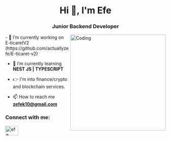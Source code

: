 <h1 align="center">Hi 👋, I'm Efe</h1>
<h3 align="center">Junior Backend Developer</h3>
<img align="right" alt="Coding" width="300" src="https://camo.githubusercontent.com/8bf6f6d78abc81fcf9c49f10649423e73ea44bc248e83aaae8759d401c829a84/68747470733a2f2f70687973696373677572756b756c2e66696c65732e776f726470726573732e636f6d2f323031392f30322f6368617261637465722d312e676966">
- 🔭 I’m currently working on E-ticaretV2 (https://github.com/actuallyzefe/E-ticaret-v2)

- 🍕 I’m currently learning **NEST JS | TYPESCRIPT**

- 👉 I'm into finance/crypto and blockchain services. 

- 📫 How to reach me **zefek10@gmail.com**


<h3 align="left">Connect with me:</h3>
<p align="left">
<a href="https://www.linkedin.com/in/efe-karakanl%C4%B1-626216224/" target="blank"><img align="center" src="https://raw.githubusercontent.com/rahuldkjain/github-profile-readme-generator/master/src/images/icons/Social/linked-in-alt.svg" alt="efe karakanlı" height="30" width="40" /></a>
</p>
